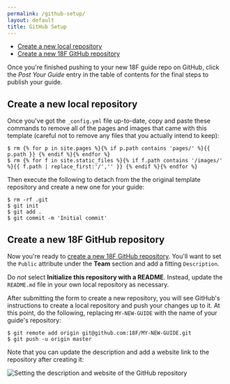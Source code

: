 ```yaml
---
permalink: /github-setup/
layout: default
title: GitHub Setup
---
```

- [Create a new local repository](#create-local-repo)
- [Create a new 18F GitHub repository](#create-18f-repo)

Once you're finished pushing to your new 18F guide repo on GitHub, click the
_Post Your Guide_ entry in the table of contents for the final steps to
publish your guide.

## <a name="create-local-repo"></a>Create a new local repository

Once you've got the `_config.yml` file up-to-date, copy and paste these
commands to remove all of the pages and images that came with this template
(careful not to remove any files that you actually intend to keep):

```
$ rm {% for p in site.pages %}{% if p.path contains 'pages/' %}{{ p.path }} {% endif %}{% endfor %}
$ rm {% for f in site.static_files %}{% if f.path contains '/images/' %}{{ f.path | replace_first:'/','' }} {% endif %}{% endfor %}
```

Then execute the following to detach from the the original template repository
and create a new one for your guide:

```
$ rm -rf .git
$ git init
$ git add .
$ git commit -m 'Initial commit'
```

## <a name="create-18f-repo"></a>Create a new 18F GitHub repository

Now you're ready to [create a new 18F GitHub
repository](https://github.com/organizations/18F/repositories/new). You'll
want to set the `Public` attribute under the **Team** section and add a
fitting `Description`.

Do _not_ select **Initialize this repository with a README**. Instead, update
the `README.md` file in your own local repository as necessary.

After submitting the form to create a new repository, you will see GitHub's
instructions to create a local repository and push your changes up to it. At
this point, do the following, replacing `MY-NEW-GUIDE` with the name of your
guide's repository:

```
$ git remote add origin git@github.com:18F/MY-NEW-GUIDE.git
$ git push -u origin master
```

Note that you can update the description and add a website link to the
repository after creating it:

<img src="{{site.baseurl}}/images/description.png" alt="Setting the
description and website of the GitHub repository">
